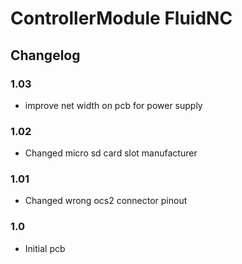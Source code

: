 # ControllerModule FluidNC

## Changelog

### 1.03

- improve net width on pcb for power supply

### 1.02

- Changed micro sd card slot manufacturer

### 1.01

- Changed wrong ocs2 connector pinout

### 1.0

- Initial pcb
